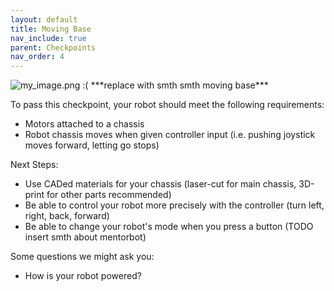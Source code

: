 ```yaml
---
layout: default
title: Moving Base
nav_include: true
parent: Checkpoints
nav_order: 4
---
```


<img src="{{ '/_assets/images/my_image.png' | prepend: site.baseurl }}" alt="my_image.png :(">
***replace with smth smth moving base***


To pass this checkpoint, your robot should meet the following requirements:

* Motors attached to a chassis
* Robot chassis moves when given controller input (i.e. pushing joystick moves forward, letting go stops)


Next Steps:
* Use CADed materials for your chassis (laser-cut for main chassis, 3D-print for other parts recommended)
* Be able to control your robot more precisely with the controller (turn left, right, back, forward)
* Be able to change your robot's mode when you press a button (TODO insert smth about mentorbot)


Some questions we might ask you:
* How is your robot powered?